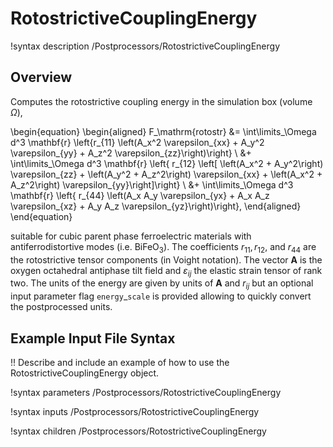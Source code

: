 # RotostrictiveCouplingEnergy

!syntax description /Postprocessors/RotostrictiveCouplingEnergy

## Overview

Computes the rotostrictive coupling energy in the simulation box (volume $\Omega$),

\begin{equation}
  \begin{aligned}
    F_\mathrm{rotostr} &= \int\limits_\Omega d^3 \mathbf{r} \left\{r_{11} \left(A_x^2 \varepsilon_{xx} + A_y^2 \varepsilon_{yy} + A_z^2 \varepsilon_{zz}\right)\right\} \\
    &+ \int\limits_\Omega d^3 \mathbf{r} \left\{ r_{12} \left[ \left(A_x^2 + A_y^2\right) \varepsilon_{zz} + \left(A_y^2 + A_z^2\right) \varepsilon_{xx} + \left(A_x^2 + A_z^2\right) \varepsilon_{yy}\right]\right\} \\
    &+ \int\limits_\Omega d^3 \mathbf{r} \left\{ r_{44} \left(A_x A_y \varepsilon_{yx} + A_x A_z \varepsilon_{xz} + A_y A_z \varepsilon_{yz}\right)\right\},
  \end{aligned}
\end{equation}

suitable for cubic parent phase ferroelectric materials with antiferrodistortive modes (i.e. $\mathrm{BiFeO}_3$). The coefficients $r_{11}, r_{12}$, and $r_{44}$ are the rotostrictive tensor components (in Voight notation). The vector $\mathbf{A}$ is the oxygen octahedral antiphase tilt field and $\varepsilon_{ij}$ the elastic strain tensor of rank two. The units of the energy are given by units of $\mathbf{A}$ and $r_{ij}$ but an optional input parameter flag `energy`$\_$`scale` is provided allowing to quickly convert the postprocessed units.

## Example Input File Syntax

!! Describe and include an example of how to use the RotostrictiveCouplingEnergy object.

!syntax parameters /Postprocessors/RotostrictiveCouplingEnergy

!syntax inputs /Postprocessors/RotostrictiveCouplingEnergy

!syntax children /Postprocessors/RotostrictiveCouplingEnergy
